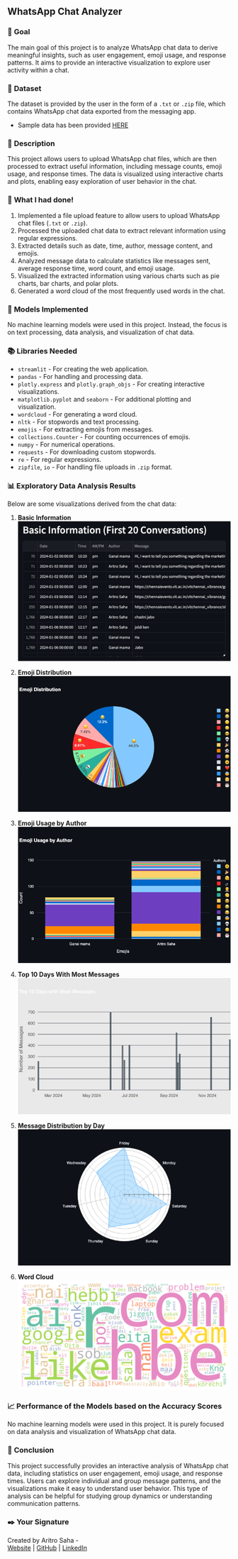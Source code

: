 ## **WhatsApp Chat Analyzer**

### 🎯 **Goal**

The main goal of this project is to analyze WhatsApp chat data to derive meaningful insights, such as user engagement, emoji usage, and response patterns. It aims to provide an interactive visualization to explore user activity within a chat.

### 🧵 **Dataset**

The dataset is provided by the user in the form of a `.txt` or `.zip` file, which contains WhatsApp chat data exported from the messaging app.

- Sample data has been provided [HERE](./Sample_Data/)

### 🧾 **Description**

This project allows users to upload WhatsApp chat files, which are then processed to extract useful information, including message counts, emoji usage, and response times. The data is visualized using interactive charts and plots, enabling easy exploration of user behavior in the chat.

### 🧮 **What I had done!**

1. Implemented a file upload feature to allow users to upload WhatsApp chat files (`.txt` or `.zip`).
2. Processed the uploaded chat data to extract relevant information using regular expressions.
3. Extracted details such as date, time, author, message content, and emojis.
4. Analyzed message data to calculate statistics like messages sent, average response time, word count, and emoji usage.
5. Visualized the extracted information using various charts such as pie charts, bar charts, and polar plots.
6. Generated a word cloud of the most frequently used words in the chat.

### 🚀 **Models Implemented**

No machine learning models were used in this project. Instead, the focus is on text processing, data analysis, and visualization of chat data.

### 📚 **Libraries Needed**

- `streamlit` - For creating the web application.
- `pandas` - For handling and processing data.
- `plotly.express` and `plotly.graph_objs` - For creating interactive visualizations.
- `matplotlib.pyplot` and `seaborn` - For additional plotting and visualization.
- `wordcloud` - For generating a word cloud.
- `nltk` - For stopwords and text processing.
- `emojis` - For extracting emojis from messages.
- `collections.Counter` - For counting occurrences of emojis.
- `numpy` - For numerical operations.
- `requests` - For downloading custom stopwords.
- `re` - For regular expressions.
- `zipfile`, `io` - For handling file uploads in `.zip` format.

### 📊 **Exploratory Data Analysis Results**

Below are some visualizations derived from the chat data:

1. **Basic Information**  
   ![Sample Messages](images/sample_messages.png)
   
2. **Emoji Distribution**  
   ![Emoji Distribution Pie Chart](images/emoji_distribution.png)

3. **Emoji Usage by Author**  
   ![Emoji Usage Bar Chart](images/emoji_usage_author.png)

4. **Top 10 Days With Most Messages**  
   ![Messages Bar Chart](images/top_days_messages.png)

5. **Message Distribution by Day**  
   ![Messages Polar Chart](images/message_distribution.png)

6. **Word Cloud**  
   ![Word Cloud](images/word_cloud.png)

### 📈 **Performance of the Models based on the Accuracy Scores**

No machine learning models were used in this project. It is purely focused on data analysis and visualization of WhatsApp chat data.

### 📢 **Conclusion**

This project successfully provides an interactive analysis of WhatsApp chat data, including statistics on user engagement, emoji usage, and response times. Users can explore individual and group message patterns, and the visualizations make it easy to understand user behavior. This type of analysis can be helpful for studying group dynamics or understanding communication patterns.

### ✒️ **Your Signature**

Created by Aritro Saha -  
[Website](https://aritro.tech/) | [GitHub](https://github.com/halcyon-past) | [LinkedIn](https://www.linkedin.com/in/aritro-saha/)